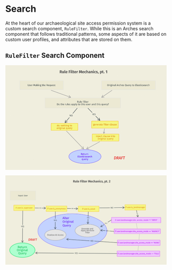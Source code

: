 # Search

At the heart of our archaeological site access permission system is a custom search component, `RuleFilter`. While this is an Arches search component that follows traditional patterns, some aspects of it are based on custom user profiles, and attributes that are stored on them.

## `RuleFilter` Search Component

![rule filter 1](_static/images/rf-1.png)

![rule filter 1](_static/images/rf-2.png)

